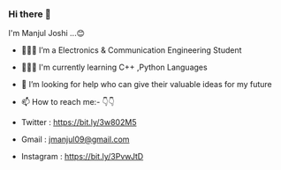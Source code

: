 ### Hi there 👋
   I'm Manjul Joshi ...😊 
   
- 👨🏻‍🏫 I’m a Electronics & Communication Engineering Student 
- 👨🏻‍💻 I'm currently learning C++ ,Python Languages 
- 🤔 I’m looking for help who can give their valuable ideas for my future  
- 📫 How to reach me:-  👇👇

- Twitter : https://bit.ly/3w802M5
- Gmail : jmanjul09@gmail.com
- Instagram : https://bit.ly/3PvwJtD
